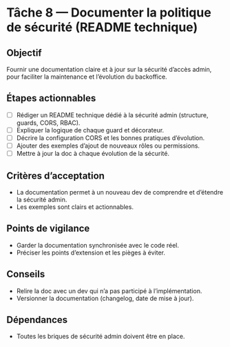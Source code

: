 # Tâche 8 — Documenter la politique de sécurité (README technique)

## Objectif
Fournir une documentation claire et à jour sur la sécurité d’accès admin, pour faciliter la maintenance et l’évolution du backoffice.

## Étapes actionnables
- [ ] Rédiger un README technique dédié à la sécurité admin (structure, guards, CORS, RBAC).
- [ ] Expliquer la logique de chaque guard et décorateur.
- [ ] Décrire la configuration CORS et les bonnes pratiques d’évolution.
- [ ] Ajouter des exemples d’ajout de nouveaux rôles ou permissions.
- [ ] Mettre à jour la doc à chaque évolution de la sécurité.

## Critères d’acceptation
- La documentation permet à un nouveau dev de comprendre et d’étendre la sécurité admin.
- Les exemples sont clairs et actionnables.

## Points de vigilance
- Garder la documentation synchronisée avec le code réel.
- Préciser les points d’extension et les pièges à éviter.

## Conseils
- Relire la doc avec un dev qui n’a pas participé à l’implémentation.
- Versionner la documentation (changelog, date de mise à jour).

## Dépendances
- Toutes les briques de sécurité admin doivent être en place. 